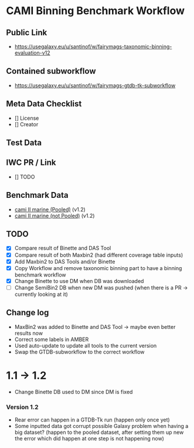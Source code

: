 # CAMI Binning Benchmark Workflow

## Public Link

* https://usegalaxy.eu/u/santinof/w/fairymags-taxonomic-binning-evaluation-v12

## Contained subworkflow

* https://usegalaxy.eu/u/santinof/w/fairymags-gtdb-tk-subworkflow

## Meta Data Checklist

* [] License  
* [] Creator 

## Test Data


## IWC PR / Link

* [] TODO

## Benchmark Data

* [cami II marine (Pooled)](https://usegalaxy.eu/u/santinof/h/fairymags-taxonomic-binning-evaluation-v1-2-pooled) (v1.2)
* [cami II marine (not Pooled)](https://usegalaxy.eu/u/santinof/h/fairymags-taxonomic-binning-evaluation-v1-2-not-pooled) (v1.2)

## TODO

* [x] Compare result of Binette and DAS Tool
* [x] Compare result of both Maxbin2 (had different coverage table inputs)
* [x] Add Maxbin2 to DAS Tools and/or Binette 
* [x] Copy Workflow and remove taxonomic binning part to have a binning benchmark workflow 
* [x] Change Binette to use DM when DB was downloaded
* [ ] Change SemiBin2 DB when new DM was pushed (when there is a PR -> currently looking at it)

## Change log

* MaxBin2 was added to Binette and DAS Tool -> maybe even better results now
* Correct some labels in AMBER
* Used auto-update to update all tools to the current version
* Swap the GTDB-subworkflow to the correct workflow
# 1.1 -> 1.2

* Change Binette DB used to DM since DM is fixed

### Version 1.2
* Rear error can happen in a GTDB-Tk run (happen only once yet)
* Some inputted data got corrupt possible Galaxy problem when having a big dataset? (happen to the pooled dataset, after setting them up new the error which did happen at one step is not happening now)
